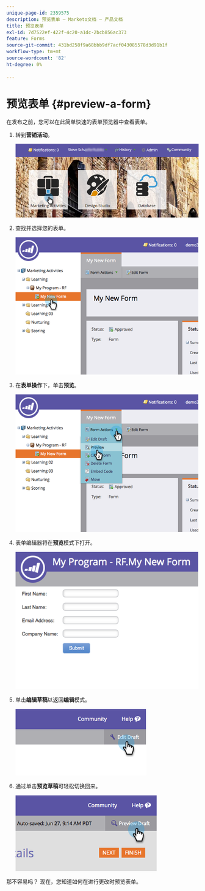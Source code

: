 ```yaml
---
unique-page-id: 2359575
description: 预览表单 — Marketo文档 — 产品文档
title: 预览表单
exl-id: 7d7522ef-422f-4c20-a1dc-2bcb856ac373
feature: Forms
source-git-commit: 431bd258f9a68bbb9df7acf043085578d3d91b1f
workflow-type: tm+mt
source-wordcount: '82'
ht-degree: 0%

---
```


# 预览表单 {#preview-a-form}

在发布之前，您可以在此简单快速的表单预览器中查看表单。

1. 转到&#x200B;**营销活动**。

   ![](assets/login-marketing-activities-6.png)

1. 查找并选择您的表单。

   ![](assets/image2014-9-15-17-3a45-3a51.png)

1. 在&#x200B;**表单操作**&#x200B;下，单击&#x200B;**预览**。

   ![](assets/image2014-9-15-17-3a46-3a9.png)

1. 表单编辑器将在&#x200B;**预览**&#x200B;模式下打开。

   ![](assets/image2014-9-15-17-3a46-3a17.png)

1. 单击&#x200B;**编辑草稿**&#x200B;以返回&#x200B;**编辑**&#x200B;模式。

   ![](assets/image2014-9-15-17-3a46-3a37.png)

1. 通过单击&#x200B;**预览草稿**&#x200B;可轻松切换回来。

   ![](assets/image2014-9-15-17-3a46-3a45.png)

那不容易吗？ 现在，您知道如何在进行更改时预览表单。
